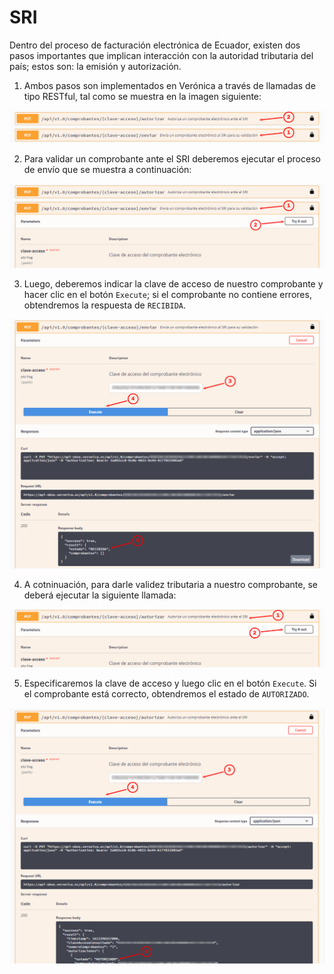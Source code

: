 # SRI
Dentro del proceso de facturación electrónica de Ecuador, existen dos pasos importantes que implican interacción con la autoridad tributaria del país; estos son: la emisión y autorización.

1. Ambos pasos son implementados en Verónica a través de llamadas de tipo RESTful, tal como se muestra en la imagen siguiente:
<img src="https://raw.githubusercontent.com/rp-consulting/veronica-api-doc/main/static/veronica-sri-1.jpg" width="600">

2. Para validar un comprobante ante el SRI deberemos ejecutar el proceso de envío que se muestra a continuación:
<img src="https://raw.githubusercontent.com/rp-consulting/veronica-api-doc/main/static/veronica-sri-2.jpg" width="600">

3. Luego, deberemos indicar la clave de acceso de nuestro comprobante y hacer clic en el botón `Execute`; si el comprobante no contiene errores, obtendremos la respuesta de `RECIBIDA`.
<img src="https://raw.githubusercontent.com/rp-consulting/veronica-api-doc/main/static/veronica-sri-3.jpg" width="600">

4. A cotninuación, para darle validez tributaria a nuestro comprobante, se deberá ejecutar la siguiente llamada:
<img src="https://raw.githubusercontent.com/rp-consulting/veronica-api-doc/main/static/veronica-sri-4.jpg" width="600">

5. Especificaremos la clave de acceso y luego clic en el botón `Execute`. Si el comprobante está correcto, obtendremos el estado de `AUTORIZADO`.
<img src="https://raw.githubusercontent.com/rp-consulting/veronica-api-doc/main/static/veronica-sri-5.jpg" width="600">